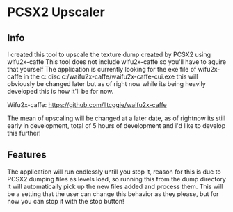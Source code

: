 # PCSX2 Upscaler

## Info

I created this tool to upscale the texture dump created by PCSX2 using wifu2x-caffe
This tool does not include wifu2x-caffe so you'll have to aquire that yourself
The application is currently looking for the exe file of wifu2x-caffe in the c: disc
c:/waifu2x-caffe/waifu2x-caffe-cui.exe
this will obviously be changed later but as of right now while its being heavily developed this is how it'll be for now.

Wifu2x-caffe: https://github.com/lltcggie/waifu2x-caffe

The mean of upscaling will be changed at a later date, as of rightnow its still early in development, total of 5 hours of development and i'd like to develop this further!

## Features

The application will run endlessly untill you stop it, reason for this is due to PCSX2 dumping files as levels load, so running this from the dump directory it will automatically pick up the new files added and process them.
This will be a setting that the user can change this behavior as they please, but for now you can stop it with the stop button!
